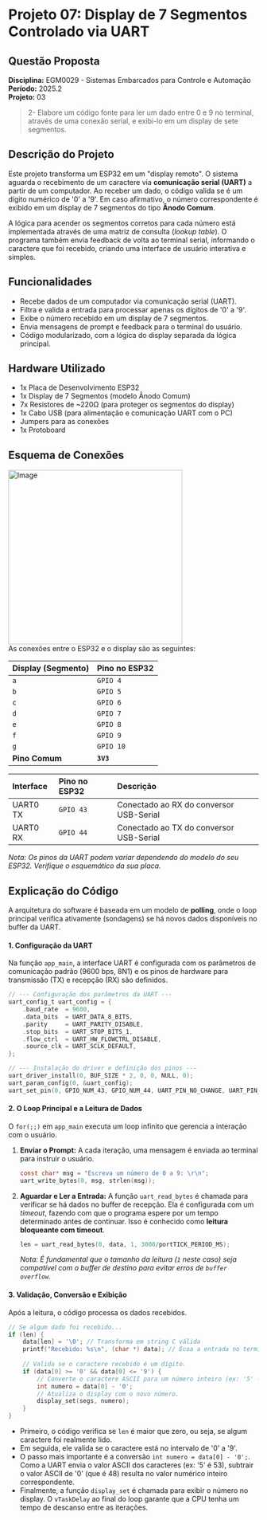 # Projeto 07: Display de 7 Segmentos Controlado via UART

## Questão Proposta

**Disciplina:** EGM0029 - Sistemas Embarcados para Controle e Automação  
**Período:** 2025.2  
**Projeto:** 03

> 2- Elabore um código fonte para ler um dado entre 0 e 9 no terminal, através de uma conexão serial, e exibi-lo em um display de sete segmentos.

## Descrição do Projeto

Este projeto transforma um ESP32 em um "display remoto". O sistema aguarda o recebimento de um caractere via **comunicação serial (UART)** a partir de um computador. Ao receber um dado, o código valida se é um dígito numérico de '0' a '9'. Em caso afirmativo, o número correspondente é exibido em um display de 7 segmentos do tipo **Ânodo Comum**.

A lógica para acender os segmentos corretos para cada número está implementada através de uma matriz de consulta (*lookup table*). O programa também envia feedback de volta ao terminal serial, informando o caractere que foi recebido, criando uma interface de usuário interativa e simples.

## Funcionalidades

  - Recebe dados de um computador via comunicação serial (UART).
  - Filtra e valida a entrada para processar apenas os dígitos de '0' a '9'.
  - Exibe o número recebido em um display de 7 segmentos.
  - Envia mensagens de prompt e feedback para o terminal do usuário.
  - Código modularizado, com a lógica do display separada da lógica principal.

## Hardware Utilizado

  - 1x Placa de Desenvolvimento ESP32
  - 1x Display de 7 Segmentos (modelo Ânodo Comum)
  - 7x Resistores de \~220Ω (para proteger os segmentos do display)
  - 1x Cabo USB (para alimentação e comunicação UART com o PC)
  - Jumpers para as conexões
  - 1x Protoboard

## Esquema de Conexões
<div>
<img width="350" height="350" alt="Image" src="https://github.com/user-attachments/assets/3f156f51-0ad2-4348-9013-f7021b77fddc" />
<div>
As conexões entre o ESP32 e o display são as seguintes:

| Display (Segmento) | Pino no ESP32 |
| :----------------- | :------------ |
| `a`                | `GPIO 4`      |
| `b`                | `GPIO 5`      |
| `c`                | `GPIO 6`      |
| `d`                | `GPIO 7`      |
| `e`                | `GPIO 8`      |
| `f`                | `GPIO 9`      |
| `g`                | `GPIO 10`     |
| **Pino Comum** | **`3V3`** |

| Interface | Pino no ESP32 | Descrição                                  |
| :-------- | :------------ | :----------------------------------------- |
| UART0 TX  | `GPIO 43`     | Conectado ao RX do conversor USB-Serial    |
| UART0 RX  | `GPIO 44`     | Conectado ao TX do conversor USB-Serial    |
*Nota: Os pinos da UART podem variar dependendo do modelo do seu ESP32. Verifique o esquemático da sua placa.*

## Explicação do Código

A arquitetura do software é baseada em um modelo de **polling**, onde o loop principal verifica ativamente (sondagens) se há novos dados disponíveis no buffer da UART.

#### 1\. Configuração da UART

Na função `app_main`, a interface UART é configurada com os parâmetros de comunicação padrão (9600 bps, 8N1) e os pinos de hardware para transmissão (TX) e recepção (RX) são definidos.

```c
// --- Configuração dos parâmetros da UART ---
uart_config_t uart_config = {
    .baud_rate  = 9600,
    .data_bits  = UART_DATA_8_BITS,
    .parity     = UART_PARITY_DISABLE,
    .stop_bits  = UART_STOP_BITS_1,
    .flow_ctrl  = UART_HW_FLOWCTRL_DISABLE,
    .source_clk = UART_SCLK_DEFAULT,
};

// --- Instalação do driver e definição dos pinos ---
uart_driver_install(0, BUF_SIZE * 2, 0, 0, NULL, 0);
uart_param_config(0, &uart_config);
uart_set_pin(0, GPIO_NUM_43, GPIO_NUM_44, UART_PIN_NO_CHANGE, UART_PIN_NO_CHANGE);
```

#### 2\. O Loop Principal e a Leitura de Dados

O `for(;;)` em `app_main` executa um loop infinito que gerencia a interação com o usuário.

1.  **Enviar o Prompt:**
    A cada iteração, uma mensagem é enviada ao terminal para instruir o usuário.

    ```c
    const char* msg = "Escreva um número de 0 a 9: \r\n";
    uart_write_bytes(0, msg, strlen(msg));
    ```

2.  **Aguardar e Ler a Entrada:**
    A função `uart_read_bytes` é chamada para verificar se há dados no buffer de recepção. Ela é configurada com um *timeout*, fazendo com que o programa espere por um tempo determinado antes de continuar. Isso é conhecido como **leitura bloqueante com timeout**.

    ```c
    len = uart_read_bytes(0, data, 1, 3000/portTICK_PERIOD_MS);
    ```

    *Nota: É fundamental que o tamanho da leitura (`1` neste caso) seja compatível com o buffer de destino para evitar erros de `buffer overflow`.*

#### 3\. Validação, Conversão e Exibição

Após a leitura, o código processa os dados recebidos.

```c
// Se algum dado foi recebido...
if (len) {
    data[len] = '\0'; // Transforma em string C válida
    printf("Recebido: %s\n", (char *) data); // Ecoa a entrada no terminal
    
    // Valida se o caractere recebido é um dígito.
    if (data[0] >= '0' && data[0] <= '9') {
        // Converte o caractere ASCII para um número inteiro (ex: '5' -> 5).
        int numero = data[0] - '0';
        // Atualiza o display com o novo número.
        display_set(segs, numero);
    }
}
```

  - Primeiro, o código verifica se `len` é maior que zero, ou seja, se algum caractere foi realmente lido.
  - Em seguida, ele valida se o caractere está no intervalo de '0' a '9'.
  - O passo mais importante é a conversão `int numero = data[0] - '0';`. Como a UART envia o valor ASCII dos caracteres (ex: '5' é 53), subtrair o valor ASCII de '0' (que é 48) resulta no valor numérico inteiro correspondente.
  - Finalmente, a função `display_set` é chamada para exibir o número no display. O `vTaskDelay` ao final do loop garante que a CPU tenha um tempo de descanso entre as iterações.